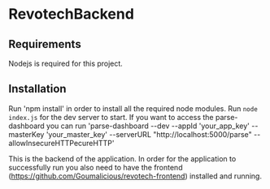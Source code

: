 # RevotechBackend

## Requirements

Nodejs is required for this project.

## Installation 

Run 'npm install' in order to install all the required node modules.
Run `node index.js` for the dev server to start.
If you want to access the parse-dashboard you can run 'parse-dashboard --dev --appId 'your_app_key' --masterKey 'your_master_key' --serverURL "http://localhost:5000/parse" --allowInsecureHTTPecureHTTP'

This is the backend of the application. In order for the application to successfully run you also need to have the frontend (https://github.com/Goumalicious/revotech-frontend) installed and running.